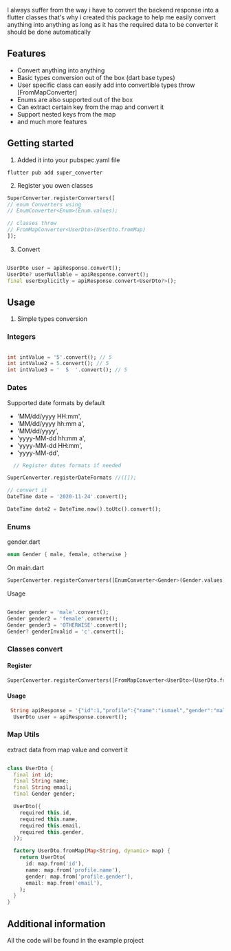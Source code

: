 <!--
This README describes the package. If you publish this package to pub.dev,
this README's contents appear on the landing page for your package.

For information about how to write a good package README, see the guide for
[writing package pages](https://dart.dev/guides/libraries/writing-package-pages).

For general information about developing packages, see the Dart guide for
[creating packages](https://dart.dev/guides/libraries/create-library-packages)
and the Flutter guide for
[developing packages and plugins](https://flutter.dev/developing-packages).
-->

I always suffer from the way i have to convert the backend response into a flutter classes
that's why i created this package to help me easily convert anything into anything
as long as it has the required data to be converter it should be done automatically

## Features

- Convert anything into anything
- Basic types conversion out of the box (dart base types)
- User specific class can easily add into convertible types throw [FromMapConverter]
- Enums are also supported out of the box
- Can extract certain key from the map and convert it
- Support nested keys from the map
- and much more features

## Getting started

1. Added it into your pubspec.yaml file

```shell
flutter pub add super_converter
```

2. Register you owen classes

```dart
SuperConverter.registerConverters([
// enum Converters using 
// EnumConverter<Enum>(Enum.values);

// classes throw 
// FromMapConverter<UserDto>(UserDto.fromMap)
]);
```

3. Convert

```dart

UserDto user = apiResponse.convert();
UserDto? userNullable = apiResponse.convert();
final userExplicitly = apiResponse.convert<UserDto?>(); 
```

## Usage

1. Simple types conversion

### Integers

```dart

int intValue = '5'.convert(); // 5
int intValue2 = 5.convert(); // 5
int intValue3 = '  5  '.convert(); // 5
```

### Dates

Supported date formats by default

- 'MM/dd/yyyy HH:mm',
- 'MM/dd/yyyy hh:mm a',
- 'MM/dd/yyyy',
- 'yyyy-MM-dd hh:mm a',
- 'yyyy-MM-dd HH:mm',
- 'yyyy-MM-dd',

```dart
  // Register dates formats if needed

SuperConverter.registerDateFormats //([]);

// convert it
DateTime date = '2020-11-24'.convert();

DateTime date2 = DateTime.now().toUtc().convert();
```

### Enums

gender.dart

```dart
enum Gender { male, female, otherwise }
```

On main.dart

```dart
SuperConverter.registerConverters([EnumConverter<Gender>(Gender.values)]);
```

Usage

```dart

Gender gender = 'male'.convert();
Gender gender2 = 'female'.convert();
Gender gender3 = 'OTHERWISE'.convert();
Gender? genderInvalid = 'c'.convert();
```

### Classes convert
#### Register
```dart
SuperConverter.registerConverters([FromMapConverter<UserDto>(UserDto.fromMap)]);
```
#### Usage
```dart
 String apiResponse = '{"id":1,"profile":{"name":"ismael","gender":"male"},"email":"ismael@gmail.com"}';
  UserDto user = apiResponse.convert();
```

### Map Utils
extract data from map value and convert it 

```dart

class UserDto {
  final int id;
  final String name;
  final String email;
  final Gender gender;

  UserDto({
    required this.id,
    required this.name,
    required this.email,
    required this.gender,
  });

  factory UserDto.fromMap(Map<String, dynamic> map) {
    return UserDto(
      id: map.from('id'),
      name: map.from('profile.name'),
      gender: map.from('profile.gender'),
      email: map.from('email'),
    );
  }
}

```


## Additional information

All the code will be found in the example project
